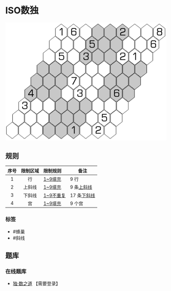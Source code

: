 # ISO数独
<!-- START doctoc generated TOC please keep comment here to allow auto update -->
<!-- DON'T EDIT THIS SECTION, INSTEAD RE-RUN doctoc TO UPDATE -->

<!-- END doctoc generated TOC please keep comment here to allow auto update -->

![题](../../../../images/sudoku/ISO数独.png)

## 规则

| 序号  | 限制区域 | 限制规则     | 备注        |
|:---:|:----:|:---------|-----------|
|  1  |  行   | [1~9填充]  | 9 行       |
|  2  | 上斜线  | [1~9填充]  | 9 条[上斜线]  |
|  3  | 下斜线  | [1~9不重复] | 17 条[下斜线] |
|  4  |  宫   | [1~9填充]  | 9 个宫      |

### 标签

- #蜂巢
- #斜线

## 题库

### 在线题库

- [独·数之道](http://www.sudokufans.org.cn/lx/game.index.php?type=iso) 【需要登录】

[1~9填充]: ../../../../rules/rules.md#1to9填充

[1~9不重复]: ../../../../rules/rules.md#1to9不重复

[上斜线]: ../../../../rules/rules.md#上斜线

[下斜线]: ../../../../rules/rules.md#下斜线
